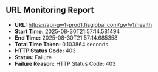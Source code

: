 ## URL Monitoring Report

- **URL:** https://api-gw1-prod1.fisglobal.com/gw/v1/health
- **Start Time:** 2025-08-30T21:57:14.581494
- **End Time:** 2025-08-30T21:57:14.685358
- **Total Time Taken:** 0.103864 seconds
- **HTTP Status Code:** 403
- **Status:** Failure
- **Failure Reason:** HTTP Status Code: 403
